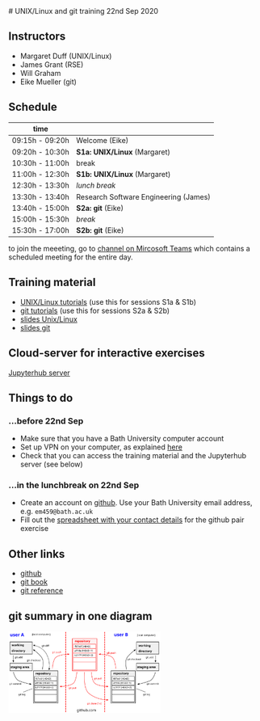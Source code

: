 <title>UNIX/Linux and git training 22nd Sep 2020</title>
# UNIX/Linux and git training 22nd Sep 2020

## Instructors 

* Margaret Duff (UNIX/Linux)
* James Grant (RSE)
* Will Graham
* Eike Mueller (git)

## Schedule

| time            |                            |
| --------------- | -------------------------- |
| 09:15h - 09:20h | Welcome (Eike)             |
| 09:20h - 10:30h | **S1a: UNIX/Linux** (Margaret) |
| 10:30h - 11:00h | break                      |
| 11:00h - 12:30h | **S1b: UNIX/Linux** (Margaret) |
| 12:30h - 13:30h | _lunch break_              |
| 13:30h - 13:40h | Research Software Engineering (James) |
| 13:40h - 15:00h | **S2a: git** (Eike)          |
| 15:00h - 15:30h | _break_                    |
| 15:30h - 17:00h | **S2b: git** (Eike)          |

to join the meeeting, go to [channel on Mircosoft Teams](https://teams.microsoft.com/l/channel/19%3a795283aae47a4006819fa593e4a6523e%40thread.tacv2/UNIX%2520and%2520git?groupId=e35d509e-83cc-4208-ae1d-7e9f096d6dd9&tenantId=377e3d22-4ea1-422d-b0ad-8fcc89406b9e) which contains a scheduled meeting for the entire day.

## Training material
* [UNIX/Linux tutorials](https://arc-lessons.github.io/intro-linux/00_schedule.html) (use this for sessions S1a & S1b)
* [git tutorials](<https://arc-lessons.github.io/version-control-git/00_schedule.html>) (use this for sessions S2a & S2b)
* [slides Unix/Linux](https://people.bath.ac.uk/em459/)
* [slides git](https://people.bath.ac.uk/em459/)

## Cloud-server for interactive exercises
[Jupyterhub server](https://dev.jupyterhub.bath.ac.uk)

## Things to do

### ...before 22nd Sep
* Make sure that you have a Bath University computer account
* Set up VPN on your computer, as explained [here](https://www.bath.ac.uk/guides/setting-up-vpn-on-your-device/)
* Check that you can access the training material and the Jupyterhub server (see below)

### ...in the lunchbreak on 22nd Sep
* Create an account on [github](https://www.github.com). Use your Bath University email address, e.g. `em459@bath.ac.uk`
* Fill out the [spreadsheet with your contact details](https://docs.google.com/spreadsheets/d/1pvtEDYiz_PqowN8qmvwqketSQolj4O4VhBc1o-umHvg/edit?usp=sharing) for the github pair exercise

## Other links
* [github](https://www.github.com)
* [git book](https://git-scm.com/book)
* [git reference](https://git-scm.com/docs)

## git summary in one diagram
<img src="slides/git_overview.svg"
     alt="git: schematic overview"     
     style="float"
     width="60%"/>
